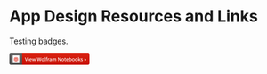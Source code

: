 # App Design Resources and Links

Testing badges.

<img width="144" height="20" src="badge_small.png">

